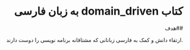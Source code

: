 <h1 dir="rtl">  کتاب domain_driven به زبان فارسی</h1>

<div dir="rtl">

##هدف 

.ارتقاء دانش و کمک به فارسی زبانانی که مشتاقانه برنامه نویسی را دوست دارند


</div>